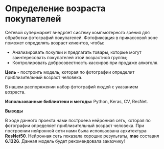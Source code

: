 # Определение возраста покупателей
Сетевой супермаркет внедряет систему компьютерного зрения для обработки фотографий покупателей. Фотофиксация в прикассовой зоне поможет определять возраст клиентов, чтобы:

- Анализировать покупки и предлагать товары, которые могут заинтересовать покупателей этой возрастной группы;
- Контролировать добросовестность кассиров при продаже алкоголя.

**Цель** - построить модель, которая по фотографии определит приблизительный возраст человека. 

В нашем распоряжении набор фотографий людей с указанием возраста.

**Использованные библиотеки и методы:** Python, Keras, CV, ResNet.

**Выводы**

В ходе данного проекта нами построена нейронная сеть, которая по фотографии определяет приблизительный возраст человека. 
При построении нейронной сети нами была использована архитектура **ResNet50**.
Нейронная сеть показала хорошие результаты, **mae** составил **6.1326**. Данная модель будет рекомендовала заказчику!
